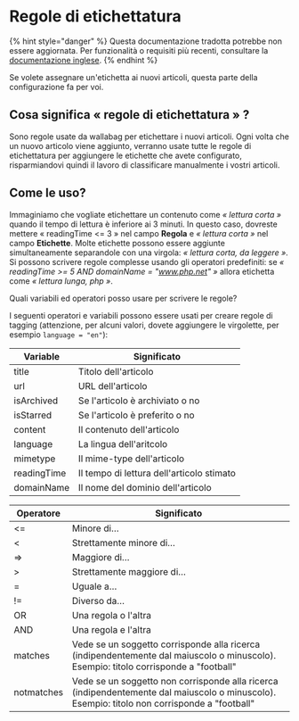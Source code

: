 # Regole di etichettatura

{% hint style="danger" %}
Questa documentazione tradotta potrebbe non essere aggiornata. Per funzionalità o requisiti più recenti, consultare la [documentazione inglese](https://doc.wallabag.org/en/).
{% endhint %}

Se volete assegnare un'etichetta ai nuovi articoli, questa parte della
configurazione fa per voi.

## Cosa significa « regole di etichettatura » ?

Sono regole usate da wallabag per etichettare i nuovi articoli. Ogni
volta che un nuovo articolo viene aggiunto, verranno usate tutte le
regole di etichettatura per aggiungere le etichette che avete configurato,
risparmiandovi quindi il lavoro di classificare manualmente i vostri
articoli.

## Come le uso?

Immaginiamo che vogliate etichettare un contenuto come *« lettura corta »*
quando il tempo di lettura è inferiore ai 3 minuti. In questo caso,
dovreste mettere « readingTime &lt;= 3 » nel campo **Regola** e *«
lettura corta »* nel campo **Etichette**. Molte etichette possono essere
aggiunte simultaneamente separandole con una virgola: *« lettura corta,
da leggere »*. Si possono scrivere regole complesse usando gli operatori
predefiniti: se *« readingTime &gt;= 5 AND domainName = "www.php.net" »*
allora etichetta come *« lettura lunga, php »*.

Quali variabili ed operatori posso usare per scrivere le regole?

I seguenti operatori e variabili possono essere usati per creare regole
di tagging (attenzione, per alcuni valori, dovete aggiungere le
virgolette, per esempio `language = "en"`):


  Variable      | Significato
  ------------- | -------------------
  title         | Titolo dell'articolo
  url           | URL dell'articolo
  isArchived    | Se l'articolo è archiviato o no
  isStarred     | Se l'articolo è preferito o no
  content       | Il contenuto dell'articolo
  language      | La lingua dell'aritcolo
  mimetype      | Il mime-type dell'articolo
  readingTime   | Il tempo di lettura dell'articolo stimato
  domainName    | Il nome del dominio dell'articolo


  Operatore    | Significato
  ------------- | -------------
  &lt;=         | Minore di…
  &lt;         | Strettamente minore di…
  =&gt;        | Maggiore di…
  &gt;         | Strettamente maggiore di…
  =            | Uguale a…
  !=           | Diverso da…
  OR           | Una regola o l'altra
  AND          | Una regola e l'altra
  matches      | Vede se un soggetto corrisponde alla ricerca (indipendentemente dal maiuscolo o minuscolo). Esempio: titolo corrisponde a "football"
  notmatches   | Vede se un soggetto non corrisponde alla ricerca (indipendentemente dal maiuscolo o minuscolo). Esempio: titolo non corrisponde a "football"
